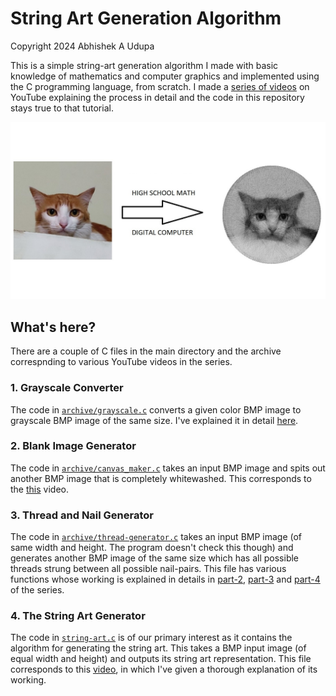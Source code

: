 # String Art Generation Algorithm

Copyright 2024 Abhishek A Udupa

This is a simple string-art generation algorithm I made with basic knowledge of mathematics and computer graphics and implemented using the C programming language, from scratch. I made a [series of videos](https://www.youtube.com/playlist?list=PLlJolu6iXPxzqXUK4kP6z5DFTGtxxpbhy) on YouTube explaining the process in detail and the code in this repository stays true to that tutorial.

![string-art-representative](https://raw.githubusercontent.com/abhishekaudupa/computational-string-art/main/string-art.png)

## What's here?

There are a couple of C files in the main directory and the archive correspnding to various YouTube videos in the series.

### 1. Grayscale Converter

The code in [`archive/grayscale.c`](https://github.com/abhishekaudupa/computational-string-art/blob/main/archive/grayscale.c) converts a given color BMP image to grayscale BMP image of the same size. I've explained it in detail [here](https://www.youtube.com/watch?v=tW110h9lacA&list=PLlJolu6iXPxzqXUK4kP6z5DFTGtxxpbhy&index=1&pp=iAQB).

### 2. Blank Image Generator

The code in [`archive/canvas_maker.c`](https://github.com/abhishekaudupa/computational-string-art/blob/main/archive/canvas_maker.c) takes an input BMP image and spits out another BMP image that is completely whitewashed. This corresponds to the [this](https://www.youtube.com/watch?v=Kqe-6xX3CoI&list=PLlJolu6iXPxzqXUK4kP6z5DFTGtxxpbhy&index=2&pp=iAQB) video.

### 3. Thread and Nail Generator

The code in [`archive/thread-generator.c`](https://github.com/abhishekaudupa/computational-string-art/blob/main/archive/thread-generator.c) takes an input BMP image (of same width and height. The program doesn't check this though) and generates another BMP image of the same size which has all possible threads strung between all possible nail-pairs. This file has various functions whose working is explained in details in [part-2](https://www.youtube.com/watch?v=Kqe-6xX3CoI&list=PLlJolu6iXPxzqXUK4kP6z5DFTGtxxpbhy&index=2&pp=iAQB), [part-3](https://www.youtube.com/watch?v=DGwA0A0k_9k&list=PLlJolu6iXPxzqXUK4kP6z5DFTGtxxpbhy&index=3&pp=iAQB) and [part-4](https://www.youtube.com/watch?v=6zLvAqVu0jQ&list=PLlJolu6iXPxzqXUK4kP6z5DFTGtxxpbhy&index=4&pp=iAQB) of the series.

### 4. The String Art Generator

The code in [`string-art.c`](https://github.com/abhishekaudupa/computational-string-art/blob/main/string-art.c) is of our primary interest as it contains the algorithm for generating the string art. This takes a BMP input image (of equal width and height) and outputs its string art representation. This file corresponds to this [video](https://www.youtube.com/watch?v=lFmN3hi2ji0&list=PLlJolu6iXPxzqXUK4kP6z5DFTGtxxpbhy&index=6&pp=iAQB), in which I've given a thorough explanation of its working.

